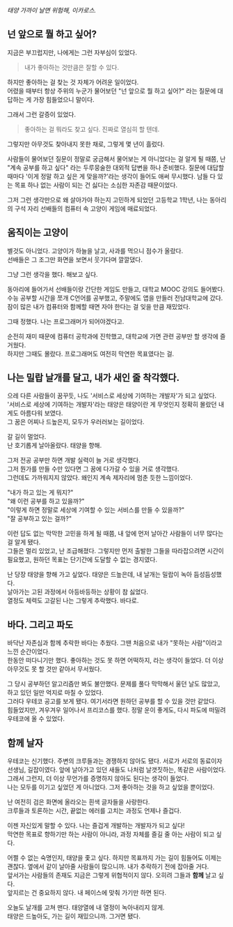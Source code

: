 *태양 가까이 날면 위험해, 이카로스.*

## 넌 앞으로 뭘 하고 싶어?

지금은 부끄럽지만, 나에게는 그런 자부심이 있었다.

> 내가 좋아하는 것만큼은 잘할 수 있다.

하지만 좋아하는 걸 찾는 것 자체가 어려운 일이었다.  
어렸을 때부터 항상 주위의 누군가 물어보던 "넌 앞으로 뭘 하고 싶어?" 라는 질문에 대답하는 게 가장 힘들었으니 말이다.

그래서 그런 갈증이 있었다.

> 좋아하는 걸 뭐라도 찾고 싶다. 진짜로 열심히 할 텐데.

그렇지만 아무것도 찾아내지 못한 채로, 그렇게 몇 년이 흘렀다.

사람들이 물어보던 질문이 정말로 궁금해서 물어보는 게 아니었다는 걸 알게 될 때쯤, 난 "계속 공부를 하고 싶다" 라는 두루뭉술한 대외적 답변을 하나 준비했다. 질문에 대답할
때마다 '이게 정말 하고 싶은 게 맞을까?'라는 생각이 들어도 애써 무시했다. 남들 다 있는 목표 하나 없는 사람이 되는 건 싫다는 소심한 자존감 때문이었다.

그저 그런 생각만으로 왜 살아가야 하는지 고민하게 되었던 고등학교 1학년, 나는 동아리의 구석 자리 선배들의 컴퓨터 속 고양이 게임에 매료되었다.

## 움직이는 고양이

별것도 아니었다. 고양이가 하늘을 날고, 사과를 먹으니 점수가 올랐다.  
선배들은 그 조그만 화면을 보면서 웃기다며 깔깔댔다.

그냥 그런 생각을 했다. 해보고 싶다.

동아리에 들어가서 선배들이랑 간단한 게임도 만들고, 대학교 MOOC 강의도 들어봤다. 수능 공부할 시간을 쪼개 C언어를 공부했고, 주말에도 앱을 만들러 전남대학교에 갔다. 잠이
많은 내가 컴퓨터와 함께할 때면 자야 한다는 걸 잊을 만큼 재밌었다.

그때 정했다. 나는 프로그래머가 되어야겠다고.

순전히 재미 때문에 컴퓨터 공학과에 진학했고, 대학교에 가면 관련 공부만 할 생각에 즐거웠다.   
하지만 그때도 몰랐다. 프로그래머도 여전히 막연한 목표였다는 걸.

## 나는 밀랍 날개를 달고, 내가 새인 줄 착각했다.

으레 다른 사람들이 꿈꾸듯, 나도 '서비스로 세상에 기여하는 개발자'가 되고 싶었다.  
'서비스로 세상에 기여하는 개발자'라는 태양은 태양이란 게 무엇인지 정확히 몰랐던 내게도 아름다워 보였다.  
그 꿈은 어찌나 드높은지, 모두가 우러러보는 길이었다.

갈 길이 멀었다.    
난 호기롭게 날아올랐다. 태양을 향해.

그저 전공 공부만 하면 개발 실력이 늘 거로 생각했다.  
그저 뭔가를 만들 수만 있다면 그 꿈에 다가갈 수 있을 거로 생각했다.  
그런데도 가까워지지 않았다. 왜인지 계속 제자리에 멈춘 듯한 느낌이었다.

"내가 하고 있는 게 뭐지?"  
"왜 이런 공부를 하고 있을까?"  
"이렇게 하면 정말로 세상에 기여할 수 있는 서비스를 만들 수 있을까?"  
"잘 공부하고 있는 걸까?"  

이런 답도 없는 막막한 고민을 하게 될 때쯤, 내 앞에 먼저 날아간 사람들이 너무 많다는 걸 알게 됐다.  
그들은 멀리 있었고, 난 조급해졌다. 그렇지만 먼저 출발한 그들을 따라잡으려면 시간이 필요했고, 원하던 목표는 단기간에 도달할 수 없는 경지였다.

난 당장 태양을 향해 가고 싶었다.
태양은 드높은데, 내 날개는 밀랍이 녹아 듬성듬성했다.  
날아가는 고된 과정에서 아등바등하는 상황이 참 싫었다.  
열정도 체력도 고갈된 나는 그렇게 추락했다. 바다로.

## 바다. 그리고 파도

바닥난 자존심과 함께 추락한 바다는 추웠다. 그땐 처음으로 내가 "못하는 사람"이라고 느낀 순간이었다.  
한동안 떠다니기만 했다. 좋아하는 것도 못 하면 어떡하지, 라는 생각이 들었다. 더 이상 아무것도 못 할 것만 같아서 무서웠다.

그 당시 공부하던 알고리즘만 봐도 불안했다. 문제를 풀다 막막해서 울던 날도 많았고, 하고 있던 일만 억지로 마칠 수 있었다.  
그러다 우테코 공고를 보게 됐다. 여기서라면 원하던 공부를 할 수 있을 것만 같았다.  
힘들었지만, 겨우겨우 일어나서 프리코스를 했다. 정말 운이 좋게도, 다시 파도에 떠밀려 우테코에 올 수 있었다.

## 함께 날자

우테코는 신기했다. 주변의 크루들과는 경쟁하지 않아도 됐다. 서로가 서로의 동료이자 선생님, 길잡이였다.
앞에 날아가고 있던 새들도 나처럼 날갯짓하는, 똑같은 사람이었다.      
그래서 그런지, 더 이상 무언가를 증명하지 않아도 된다는 생각이 들었다.    
나는 모두를 이기고 싶었던 게 아니었다. 그저 좋아하는 것을 하고 싶었을 뿐이었다.

난 여전히 검은 화면에 올라오는 흰색 글자들을 사랑한다.  
크루들과 토론하는 시간, 끝없는 에러를 고치는 과정도 언제나 즐겁다.

이젠 자신있게 말할 수 있다. 나는 즐겁게 개발하는 개발자가 되고 싶다!  
막연한 목표로 향하기만 하는 사람이 아니라, 과정 자체를 즐길 줄 아는 사람이 되고 싶다.

어쩔 수 없는 숙명인지, 태양을 좇고 싶다. 하지만 목표까지 가는 길이 힘들어도 이제는 괜찮다. 옆에서 같이 날아줄 사람들이 많으니까. 내가 추락하기 전에 잡아줄 거다.    
앞서가는 사람들의 존재도 지금은 그렇게 위협적이지 않다. 오히려 그들과 **함께** 날고 싶다.     
앞지르는 건 중요하지 않다. 내 페이스에 맞춰 가기만 하면 된다.

오늘도 날개를 고쳐 맨다. 태양열에 내 열정이 녹아내리지 않게.  
태양은 드높아도, 가는 길이 재밌으니까. 그거면 됐다.
